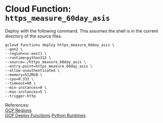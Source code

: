 # Cloud Function: `https_measure_60day_asis`  

Deploy with the following command. This assumes the shell is in the current directory of the source files.  

```
gcloud functions deploy https_measure_60day_asis \
--gen2 \
--region=us-east1 \
--runtime=python312 \
--source=./https_measure_60day_asis \
--entry-point=https_measure_60day_asis \
--allow-unauthenticated \
--memory=512MiB \
--cpu=0.333 \
--timeout=60 \
--min-instances=0 \
--max-instances=5 \
--trigger-http

```  

References:  
[GCP Regions](https://cloud.google.com/functions/docs/locations#tier_1_pricing)  
[GCP Deploy Functions](https://cloud.google.com/functions/docs/tutorials/http#deploying_the_function)
[Python Runtimes](https://cloud.google.com/functions/docs/concepts/execution-environment#python)